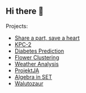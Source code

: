 ## Hi there 👋

Projects:
- [Share a part, save a heart](https://github.com/Ola-zaw/Share-a-part-save-a-heart)
- [KPC-2](https://github.com/Ola-zaw/KPC2)
- [Diabetes Prediction](https://github.com/Martyna-265/ML/tree/main/projekt_1)
- [Flower Clustering](https://github.com/Martyna-265/ML/tree/main/projekt_2)
- [Weather Analysis](https://github.com/zabolot7/PDU_projekt2)
- [ProjektJA](https://github.com/adawojterska/TWD_ProjektJA)
- [Algebra in SET](https://github.com/Martyna-265/Algebra-in-SET/tree/main)
- [Walutozaur](https://github.com/Ola-zaw/Walutozaur)


<!--
**Martyna-265/Martyna-265** is a ✨ _special_ ✨ repository because its `README.md` (this file) appears on your GitHub profile.

Here are some ideas to get you started:

- 🔭 I’m currently working on ...
- 🌱 I’m currently learning ...
- 👯 I’m looking to collaborate on ...
- 🤔 I’m looking for help with ...
- 💬 Ask me about ...
- 📫 How to reach me: ...
- 😄 Pronouns: ...
- ⚡ Fun fact: ...
-->
